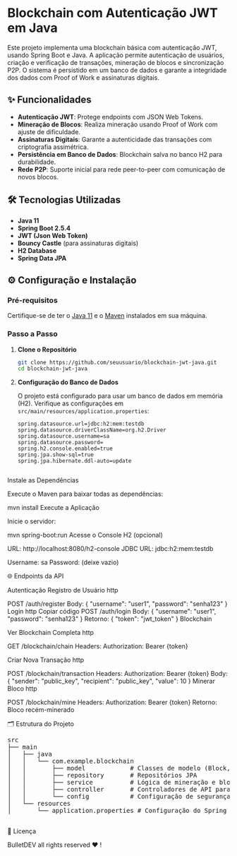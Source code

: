 # Blockchain com Autenticação JWT em Java

Este projeto implementa uma blockchain básica com autenticação JWT, usando Spring Boot e Java. A aplicação permite autenticação de usuários, criação e verificação de transações, mineração de blocos e sincronização P2P. O sistema é persistido em um banco de dados e garante a integridade dos dados com Proof of Work e assinaturas digitais.

## ✨ Funcionalidades

- **Autenticação JWT**: Protege endpoints com JSON Web Tokens.
- **Mineração de Blocos**: Realiza mineração usando Proof of Work com ajuste de dificuldade.
- **Assinaturas Digitais**: Garante a autenticidade das transações com criptografia assimétrica.
- **Persistência em Banco de Dados**: Blockchain salva no banco H2 para durabilidade.
- **Rede P2P**: Suporte inicial para rede peer-to-peer com comunicação de novos blocos.
  
## 🛠 Tecnologias Utilizadas

- **Java 11**
- **Spring Boot 2.5.4**
- **JWT (Json Web Token)**
- **Bouncy Castle** (para assinaturas digitais)
- **H2 Database**
- **Spring Data JPA**
  
## ⚙️ Configuração e Instalação

### Pré-requisitos

Certifique-se de ter o [Java 11](https://www.oracle.com/java/technologies/javase-jdk11-downloads.html) e o [Maven](https://maven.apache.org/) instalados em sua máquina.

### Passo a Passo

1. **Clone o Repositório**

    ```bash
    git clone https://github.com/seuusuario/blockchain-jwt-java.git
    cd blockchain-jwt-java
    ```

2. **Configuração do Banco de Dados**

   O projeto está configurado para usar um banco de dados em memória (H2). Verifique as configurações em `src/main/resources/application.properties`:
   
   ```properties
   spring.datasource.url=jdbc:h2:mem:testdb
   spring.datasource.driverClassName=org.h2.Driver
   spring.datasource.username=sa
   spring.datasource.password=
   spring.h2.console.enabled=true
   spring.jpa.show-sql=true
   spring.jpa.hibernate.ddl-auto=update


Instale as Dependências

Execute o Maven para baixar todas as dependências:


mvn install
Execute a Aplicação

Inicie o servidor:


mvn spring-boot:run
Acesse o Console H2 (opcional)

URL: http://localhost:8080/h2-console
JDBC URL: jdbc:h2:mem:testdb

Username: sa
Password: (deixe vazio)

🌐 Endpoints da API

Autenticação
Registro de Usuário
http

POST /auth/register
Body: { "username": "user1", "password": "senha123" }
Login
http
Copiar código
POST /auth/login
Body: { "username": "user1", "password": "senha123" }
Retorno: { "token": "jwt_token" }
Blockchain

Ver Blockchain Completa
http

GET /blockchain/chain
Headers: Authorization: Bearer {token}

Criar Nova Transação
http

POST /blockchain/transaction
Headers: Authorization: Bearer {token}
Body: { "sender": "public_key", "recipient": "public_key", "value": 10 }
Minerar Bloco
http

POST /blockchain/mine
Headers: Authorization: Bearer {token}
Retorno: Bloco recém-minerado

🗂 Estrutura do Projeto


<pre>
src
├── main
│   ├── java
│   │   └── com.example.blockchain
│   │       ├── model            # Classes de modelo (Block, Transaction, Wallet)
│   │       ├── repository       # Repositórios JPA
│   │       ├── service          # Lógica de mineração e blockchain
│   │       ├── controller       # Controladores de API para Blockchain e Auth
│   │       └── config           # Configuração de segurança JWT
│   └── resources
│       └── application.properties # Configuração do Spring Boot

</pre>

📝 Licença

BulletDEV all rights reserved ♥ !
